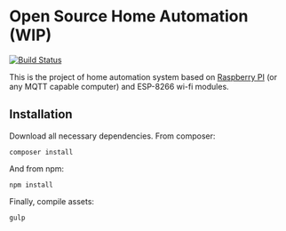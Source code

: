 # Open Source Home Automation **(WIP)**

[![Build Status](https://travis-ci.org/krzysztofair/home.svg?branch=master)](https://travis-ci.org/krzysztofair/home)

This is the project of home automation system based on [Raspberry PI](https://www.raspberrypi.org) (or any MQTT capable computer) and ESP-8266 wi-fi modules.

## Installation

Download all necessary dependencies. From composer:

```
composer install
```

And from npm:

```
npm install
```

Finally, compile assets:

```
gulp
```




